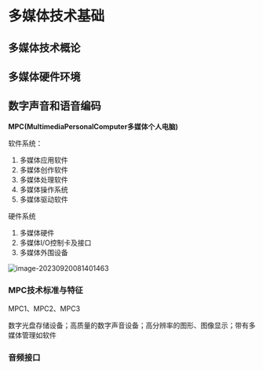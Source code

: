 # 多媒体技术基础

## 多媒体技术概论

## 多媒体硬件环境

## 数字声音和语音编码

**MPC(MultimediaPersonalComputer多媒体个人电脑)**

软件系统：

1. 多媒体应用软件
2. 多媒体创作软件
3. 多媒体处理软件
4. 多媒体操作系统
5. 多媒体驱动软件

硬件系统

1. 多媒体硬件
2. 多媒体I/O控制卡及接口
3. 多媒体外围设备

![image-20230920081401463](C:\Users\new\AppData\Roaming\Typora\typora-user-images\image-20230920081401463.png)

### MPC技术标准与特征

MPC1、MPC2、MPC3

数字光盘存储设备；高质量的数字声音设备；高分辨率的图形、图像显示；带有多媒体管理如软件

### 音频接口



